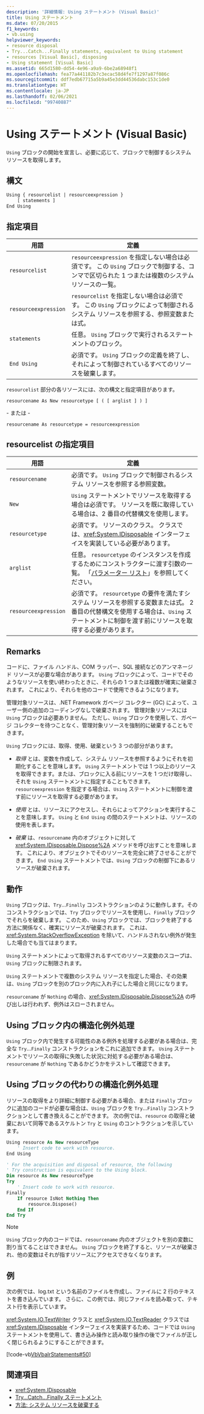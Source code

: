 ```yaml
---
description: '詳細情報: Using ステートメント (Visual Basic)'
title: Using ステートメント
ms.date: 07/20/2015
f1_keywords:
- vb.using
helpviewer_keywords:
- resource disposal
- Try...Catch...Finally statements, equivalent to Using statement
- resources [Visual Basic], disposing
- Using statement [Visual Basic]
ms.assetid: 665d1580-dd54-4e96-a9a9-6be2a68948f1
ms.openlocfilehash: fea77a441182b7c3ecac58d4fe7f1297a87f086c
ms.sourcegitcommit: ddf7edb67715a5b9a45e3dd44536dabc153c1de0
ms.translationtype: HT
ms.contentlocale: ja-JP
ms.lasthandoff: 02/06/2021
ms.locfileid: "99740887"
---
```

# <a name="using-statement-visual-basic"></a>Using ステートメント (Visual Basic)

`Using` ブロックの開始を宣言し、必要に応じて、ブロックで制御するシステム リソースを取得します。

## <a name="syntax"></a>構文

```vb
Using { resourcelist | resourceexpression }
    [ statements ]
End Using
```

## <a name="parts"></a>指定項目

|用語|定義|  
|---|---|  
|`resourcelist`|`resourceexpression` を指定しない場合は必須です。 この `Using` ブロックで制御する、コンマで区切られた 1 つまたは複数のシステム リソースの一覧。|  
|`resourceexpression`|`resourcelist` を指定しない場合は必須です。 この `Using` ブロックによって制御されるシステム リソースを参照する、参照変数または式。|  
|`statements`|任意。 `Using` ブロックで実行されるステートメントのブロック。|  
|`End Using`|必須です。 `Using` ブロックの定義を終了し、それによって制御されているすべてのリソースを破棄します。|  

 `resourcelist` 部分の各リソースには、次の構文と指定項目があります。

 `resourcename As New resourcetype [ ( [ arglist ] ) ]`

 \- または -

 `resourcename As resourcetype = resourceexpression`

## <a name="resourcelist-parts"></a>resourcelist の指定項目

|用語|定義|  
|---|---|  
|`resourcename`|必須です。 `Using` ブロックで制御されるシステム リソースを参照する参照変数。|  
|`New`|`Using` ステートメントでリソースを取得する場合は必須です。 リソースを既に取得している場合は、2 番目の代替構文を使用します。|  
|`resourcetype`|必須です。 リソースのクラス。 クラスでは、<xref:System.IDisposable> インターフェイスを実装している必要があります。|  
|`arglist`|任意。 `resourcetype` のインスタンスを作成するためにコンストラクターに渡す引数の一覧。 「[パラメーター リスト](parameter-list.md)」を参照してください。|  
|`resourceexpression`|必須です。 `resourcetype` の要件を満たすシステム リソースを参照する変数または式。 2 番目の代替構文を使用する場合は、`Using` ステートメントに制御を渡す前にリソースを取得する必要があります。|  
  
## <a name="remarks"></a>Remarks

 コードに、ファイル ハンドル、COM ラッパー、SQL 接続などのアンマネージド リソースが必要な場合があります。 `Using` ブロックによって、コードでそのようなリソースを使い終わったときに、それらの 1 つまたは複数が確実に破棄されます。 これにより、それらを他のコードで使用できるようになります。

 管理対象リソースは、.NET Framework ガベージ コレクター (GC) によって、ユーザー側の追加のコーディングなしで破棄されます。 管理対象リソースには `Using` ブロックは必要ありません。 ただし、`Using` ブロックを使用して、ガベージ コレクターを待つことなく、管理対象リソースを強制的に破棄することもできます。

 `Using` ブロックには、取得、使用、破棄という 3 つの部分があります。

- *取得* とは、変数を作成して、システム リソースを参照するようにそれを初期化することを意味します。 `Using` ステートメントでは 1 つ以上のリソースを取得できます。または、ブロックに入る前にリソースを 1 つだけ取得し、それを `Using` ステートメントに指定することもできます。 `resourceexpression` を指定する場合は、`Using` ステートメントに制御を渡す前にリソースを取得する必要があります。

- *使用* とは、リソースにアクセスし、それらによってアクションを実行することを意味します。 `Using` と `End Using` の間のステートメントは、リソースの使用を表します。

- *破棄* は、`resourcename` 内のオブジェクトに対して <xref:System.IDisposable.Dispose%2A> メソッドを呼び出すことを意味します。 これにより、オブジェクトでそのリソースを完全に終了させることができます。 `End Using` ステートメントでは、`Using` ブロックの制御下にあるリソースが破棄されます。

## <a name="behavior"></a>動作

 `Using` ブロックは、`Try`...`Finally` コンストラクションのように動作します。そのコンストラクションでは、`Try` ブロックでリソースを使用し、`Finally` ブロックでそれらを破棄します。 このため、`Using` ブロックでは、ブロックを終了する方法に関係なく、確実にリソースが破棄されます。 これは、<xref:System.StackOverflowException> を除いて、ハンドルされない例外が発生した場合でも当てはまります。

 `Using` ステートメントによって取得されるすべてのリソース変数のスコープは、`Using` ブロックに制限されます。

 `Using` ステートメントで複数のシステム リソースを指定した場合、その効果は、`Using` ブロックを別のブロック内に入れ子にした場合と同じになります。

 `resourcename` が `Nothing` の場合、<xref:System.IDisposable.Dispose%2A> の呼び出しは行われず、例外はスローされません。

## <a name="structured-exception-handling-within-a-using-block"></a>Using ブロック内の構造化例外処理

 `Using` ブロック内で発生する可能性のある例外を処理する必要がある場合は、完全な `Try`...`Finally` コンストラクションをこれに追加できます。 `Using` ステートメントでリソースの取得に失敗した状況に対処する必要がある場合は、`resourcename` が `Nothing` であるかどうかをテストして確認できます。

## <a name="structured-exception-handling-instead-of-a-using-block"></a>Using ブロックの代わりの構造化例外処理

 リソースの取得をより詳細に制御する必要がある場合、または `Finally` ブロックに追加のコードが必要な場合は、`Using` ブロックを `Try`...`Finally` コンストラクションとして書き換えることができます。 次の例では、`resource` の取得と破棄において同等であるスケルトン `Try` と `Using` のコントラクションを示しています。

```vb
Using resource As New resourceType
    ' Insert code to work with resource.
End Using

' For the acquisition and disposal of resource, the following  
' Try construction is equivalent to the Using block.
Dim resource As New resourceType
Try
    ' Insert code to work with resource.
Finally
    If resource IsNot Nothing Then
        resource.Dispose()
    End If
End Try
```

> [!NOTE]
> `Using` ブロック内のコードでは、`resourcename` 内のオブジェクトを別の変数に割り当てることはできません。 `Using` ブロックを終了すると、リソースが破棄され、他の変数はそれが指すリソースにアクセスできなくなります。

## <a name="example"></a>例

 次の例では、log.txt という名前のファイルを作成し、ファイルに 2 行のテキストを書き込んでいます。 さらに、この例では、同じファイルを読み取って、テキスト行を表示しています。

 <xref:System.IO.TextWriter> クラスと <xref:System.IO.TextReader> クラスでは <xref:System.IDisposable> インターフェイスを実装するため、コードでは `Using` ステートメントを使用して、書き込み操作と読み取り操作の後でファイルが正しく閉じられるようにすることができます。

 [!code-vb[VbVbalrStatements#50](~/samples/snippets/visualbasic/VS_Snippets_VBCSharp/VbVbalrStatements/VB/Class1.vb#50)]

## <a name="see-also"></a>関連項目

- <xref:System.IDisposable>
- [Try...Catch...Finally ステートメント](try-catch-finally-statement.md)
- [方法: システム リソースを破棄する](../../programming-guide/language-features/control-flow/how-to-dispose-of-a-system-resource.md)
